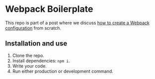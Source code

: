 # Webpack Boilerplate
This repo is part of a post where we discuss [how to create a Webpack configuration](https://dev.to/mmartinezsoria/let-s-create-a-webpack-configuration-from-scratch-1jml/) from scratch.

## Installation and use
1. Clone the repo.
2. Install dependencies: `npm i`.
3. Write your code.
3. Run either production or development command.
